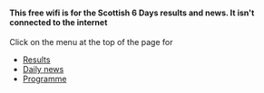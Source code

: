 #### This free wifi is for the Scottish 6 Days results and news. It isn't connected to the internet 

Click on the menu at the top of the page for 

* [Results](/results/)
* [Daily news](/dailynews/)
* [Programme](/programme/)
